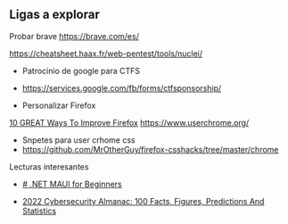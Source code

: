 

## Ligas a explorar

Probar brave
https://brave.com/es/


https://cheatsheet.haax.fr/web-pentest/tools/nuclei/





- Patrocinio de google para CTFS
- https://services.google.com/fb/forms/ctfsponsorship/



- Personalizar Firefox

[10 GREAT Ways To Improve Firefox](https://www.youtube.com/watch?v=h9NK75NVyqc&t=142s)
https://www.userchrome.org/

- Snpetes para user crhome css
- https://github.com/MrOtherGuy/firefox-csshacks/tree/master/chrome




Lecturas interesantes

- [# .NET MAUI for Beginners](https://docs.microsoft.com/en-us/shows/dotnet-maui-for-beginners/what-is-dotnet-maui-1-of-8-dotnet-maui-for-beginners)

- [2022 Cybersecurity Almanac: 100 Facts, Figures, Predictions And Statistics](https://cybersecurityventures.com/cybersecurity-almanac-2022/)



